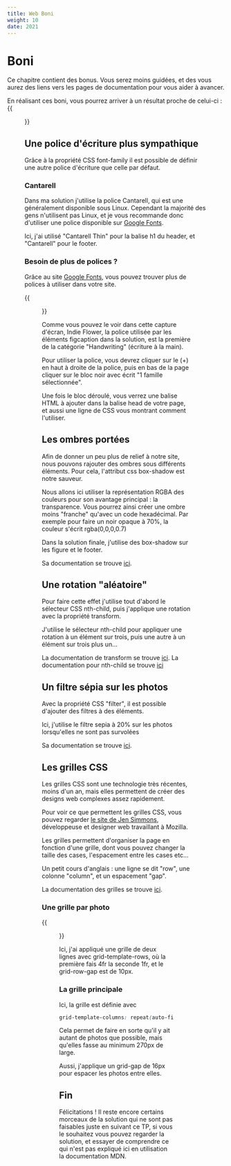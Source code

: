 ```yaml
---
title: Web Boni
weight: 10
date: 2021
---
```


# Boni
Ce chapitre contient des bonus. Vous serez moins guidées, et des vous aurez des
liens vers les pages de documentation pour vous aider à avancer.

En réalisant ces boni, vous pourrez arriver à un résultat proche de celui-ci :
{{<figure src="resources/images/screenshot_final.png">}}

## Une police d'écriture plus sympathique
Grâce à la propriété CSS font-family il est possible de définir une autre police
d'écriture que celle par défaut.

### Cantarell
Dans ma solution j'utilise la police Cantarell, qui est une généralement
disponible sous Linux. Cependant la majorité des gens n'utilisent pas Linux, et
je vous recommande donc d'utiliser une police disponible sur [Google Fonts](https://fonts.google.com).

Ici, j'ai utilisé "Cantarell Thin" pour la balise h1 du header, et "Cantarell"
pour le footer.

### Besoin de plus de polices ?
Grâce au site [Google Fonts](https://fonts.google.com), vous pouvez trouver
plus de polices à utiliser dans votre site.

{{<figure src="resources/images/screenshot_google_fonts.png">}}

Comme vous pouvez le voir dans cette capture d'écran, Indie Flower, la police
utilisée par les éléments figcaption dans la solution, est la première de la
catégorie "Handwriting" (écriture à la main).

Pour utiliser la police, vous devrez cliquer sur le (+) en haut à droite de la
police, puis en bas de la page cliquer sur le bloc noir avec écrit
"1 famille sélectionnée".

Une fois le bloc déroulé, vous verrez une balise HTML à ajouter dans la balise
head de votre page, et aussi une ligne de CSS vous montrant comment l'utiliser.

## Les ombres portées
Afin de donner un peu plus de relief à notre site, nous pouvons rajouter des
ombres sous différents éléments. Pour cela, l'attribut css box-shadow est notre
sauveur.

Nous allons ici utiliser la représentation RGBA des couleurs pour son avantage
principal : la transparence. Vous pourrez ainsi créer une ombre moins "franche"
qu'avec un code hexadécimal. Par exemple pour faire un noir opaque à 70\%, la
couleur s'écrit rgba(0,0,0,0.7)


Dans la solution finale, j'utilise des box-shadow sur les figure et le footer.

Sa documentation se trouve [ici](https://developer.mozilla.org/fr/docs/Web/CSS/box-shadow).

## Une rotation "aléatoire"
Pour faire cette effet j'utilise tout d'abord le sélecteur CSS nth-child, puis
j'applique une rotation avec la propriété transform.

J'utilise le sélecteur nth-child pour appliquer une rotation à un élément sur
trois, puis une autre à un élément sur trois plus un...

La documentation de transform se trouve [ici](https://developer.mozilla.org/fr/docs/Web/CSS/transform).
La documentation pour nth-child se trouve [ici](https://developer.mozilla.org/fr/docs/Web/CSS/:nth-child)

## Un filtre sépia sur  les photos
Avec la propriété CSS "filter", il est possible d'ajouter des filtres à des
éléments.

Ici, j'utilise le filtre sepia à 20\% sur les photos lorsqu'elles ne
sont pas survolées

Sa documentation se trouve [ici](https://developer.mozilla.org/fr/docs/Web/CSS/filter#sepia%28%29_2).

## Les grilles CSS
Les grilles CSS sont une technologie très récentes, moins d'un an, mais elles
permettent de créer des designs web complexes assez rapidement.

Pour voir ce que permettent les grilles CSS, vous pouvez regarder
[le site de Jen Simmons](https://labs.jensimmons.com/), développeuse et
designer web travaillant à Mozilla.

Les grilles permettent d'organiser la page en fonction d'une grille, dont vous
pouvez changer la taille des cases, l'espacement entre les cases etc...

Un petit cours d'anglais : une ligne se dit "row", une colonne "column", et un
espacement "gap".

La documentation des grilles se trouve [ici](https://developer.mozilla.org/fr/docs/Web/CSS/CSS_Grid_Layout#CSS).

### Une grille par photo

{{<figure src="resources/images/grid_figure.png">}}

Ici, j'ai appliqué une grille de deux lignes avec grid-template-rows, où la
première fais 4fr la seconde 1fr, et le grid-row-gap est de 10px.

### La grille principale
Ici, la grille est définie avec
```css
grid-template-columns: repeat(auto-fit, minmax(270px, 1fr));
```
Cela permet de faire en sorte qu'il y ait autant de photos que possible, mais
qu'elles fasse au minimum 270px de large.

Aussi, j'applique un grid-gap de 16px pour espacer les photos entre elles.

## Fin
Félicitations ! Il reste encore certains morceaux de la solution qui ne sont pas
faisables juste en suivant ce TP, si vous le souhaitez vous pouvez regarder la
solution, et essayer de comprendre ce qui n'est pas expliqué ici en utilisation
la documentation MDN.
